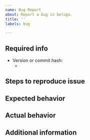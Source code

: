 ```yaml
---
name: Bug Report
about: Report a bug in beluga.
title: ''
labels: bug

---
```


## Required info
- Version or commit hash:
  - <!-- Output of git rev-parse HEAD or release version  -->

## Steps to reproduce issue
<!--
Detailed instructions on how to reliably reproduce this issue.
Try to share a minimum reproducible example, see http://sscce.org/.
-->

## Expected behavior
<!--
What are you expecting as a result of the above steps.
-->

## Actual behavior
<!--
What is actually happening when the steps are followed.
If your program crashes unexpectedly, hangs, etc, please use the debugger to share a traceback.
-->

## Additional information
<!--
Here you can add:
- Permalinks to a related code snippet https://docs.github.com/en/get-started/writing-on-github/working-with-advanced-formatting/creating-a-permanent-link-to-a-code-snippet
- The version or PR where the failure was introduced.
- Other relevant info not in the above categories.
-->
